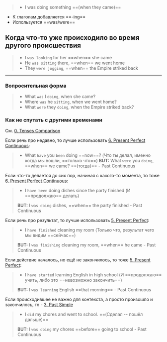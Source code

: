 > - I was doing something ==(when they came)==

- К глаголам добавляется ==-ing==
- Используется ==was/were==

## Когда что-то уже происходило во время другого происшествия

> - I `was looking` for her ==when== she came
> - He `was sitting` there, ==when== we went home
> - They `were jogging`, ==when== the Empire striked back

----

### Вопросительная форма

> - What `was` I `doing`, when she came?
> - Where `was` he `sitting`, when we went home?
> - What `were` they `doing`, when the Empire striked back?

### Как не спутать с другими временами

См. [0. Tenses Comparison](0.%20Tenses%20Comparison.md)

Если речь про недавно, то лучше использовать [6. Present Perfect Continuous](6.%20Present%20Perfect%20Continuous.md):
> - What `have` you `been` doing ==now==? (Что ты делал, именно когда мы вошли, ==только что==)
> **BUT:** What `were` you `doing`, ==when== we came? ==(тогда)== - Past Continuous

Если что-то делается до сих пор, начиная с какого-то момента, то тоже [6. Present Perfect Continuous](6.%20Present%20Perfect%20Continuous.md):
> - I `have been` doing dishes since the party finished (И ==продолжаю== делать)
> 
> **BUT:** I `was doing` dishes, ==when== the party finished - Past Continuous

Если речь про результат, то лучше использовать [5. Present Perfect](5.%20Present%20Perfect.md):
> - I `have finished` cleaning my room (Только что, результат чего мы видим ==сейчас==)
> 
> **BUT:** I `was finishing` cleaning my room, ==when== he came - Past Continuous

Если действие началось, но ещё не закончилось, то тоже [5. Present Perfect](5.%20Present%20Perfect.md):
> - I `have started` learning English in high school (И ==продолжаю== учить, либо это ==невозможно закончить==)
> 
> **BUT:** I `was learning` English ==that morning== - Past Continuous

Если происходившее не важно для контекста, а просто произошло и закончилось, то - [3. Past Simple](3.%20Past%20Simple.md)
> - I `did` my chores and went to school. ==(Сделал -- пошёл дальше)==
> 
> **BUT:** I `was doing` my chores ==before== going to school - Past Continuous